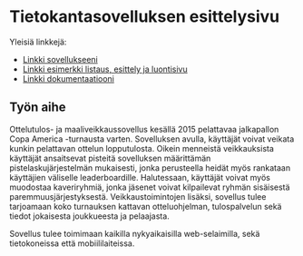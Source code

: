 # Tietokantasovelluksen esittelysivu

Yleisiä linkkejä:

* [Linkki sovellukseeni](http://jesruuth.users.cs.helsinki.fi/tsoha)
* [Linkki esimerkki listaus, esittely ja luontisivu](http://jesruuth.users.cs.helsinki.fi/tsoha/communities)
* [Linkki dokumentaatiooni](https://github.com/zesbr/Tsoha-Bootstrap/blob/master/doc/dokumentaatio.pdf)

## Työn aihe

Ottelutulos- ja maaliveikkaussovellus kesällä 2015 pelattavaa jalkapallon Copa America -turnausta varten. Sovelluksen avulla, käyttäjät voivat veikata kunkin pelattavan ottelun lopputulosta. Oikein menneistä veikkauksista käyttäjät ansaitsevat pisteitä sovelluksen määrittämän pistelaskujärjestelmän mukaisesti, jonka perusteella heidät myös rankataan käyttäjien väliselle leaderboardille. Halutessaan, käyttäjät voivat myös muodostaa kaveriryhmiä, jonka jäsenet voivat kilpailevat ryhmän sisäisestä paremmuusjärjestyksestä. Veikkaustoimintojen lisäksi, sovellus tulee tarjoamaan koko turnauksen kattavan otteluohjelman, tulospalvelun sekä tiedot jokaisesta joukkueesta ja pelaajasta.

Sovellus tulee toimimaan kaikilla nykyaikaisilla web-selaimilla, sekä tietokoneissa että mobiililaiteissa.
